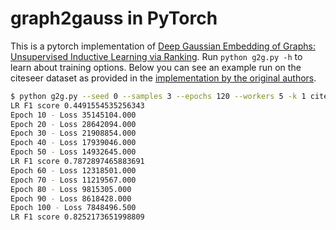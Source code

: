 # graph2gauss in PyTorch

This is a pytorch implementation of [Deep Gaussian Embedding of Graphs:
Unsupervised Inductive Learning via
Ranking](https://openreview.net/forum?id=r1ZdKJ-0W). Run `python g2g.py -h` to
learn about training options. Below you can see an example run on the citeseer
dataset as provided in the [implementation by the original
authors](https://github.com/abojchevski/graph2gauss/).

```sh
$ python g2g.py --seed 0 --samples 3 --epochs 120 --workers 5 -k 1 citeseer.npz
LR F1 score 0.4491554535256343
Epoch 10 - Loss 35145104.000
Epoch 20 - Loss 28642094.000
Epoch 30 - Loss 21908854.000
Epoch 40 - Loss 17939046.000
Epoch 50 - Loss 14932645.000
LR F1 score 0.7872897465883691
Epoch 60 - Loss 12318501.000
Epoch 70 - Loss 11219567.000
Epoch 80 - Loss 9815305.000
Epoch 90 - Loss 8618428.000
Epoch 100 - Loss 7848496.500
LR F1 score 0.8252173651998809
```
